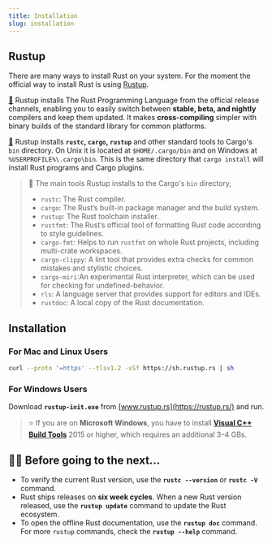 ```yaml
---
title: Installation
slug: installation
---
```


## Rustup
There are many ways to install Rust on your system. For the moment the official way to install Rust is using [Rustup](https://rustup.rs/).

[📖](https://rust-lang.github.io/rustup/index.html) Rustup installs The Rust Programming Language from the official release channels, enabling you to easily switch between **stable, beta, and nightly** compilers and keep them updated. It makes **cross-compiling** simpler with binary builds of the standard library for common platforms.

[📖](https://rust-lang.github.io/rustup/installation/index.html) Rustup installs **`rustc`, `cargo`, `rustup`** and other standard tools to Cargo's `bin` directory. On Unix it is located at `$HOME/.cargo/bin` and on Windows at `%USERPROFILE%\.cargo\bin`. This is the same directory that `cargo install` will install Rust programs and Cargo plugins.

> 🔎 The main tools Rustup installs to the Cargo's `bin` directory,
> - `rustc`: The Rust compiler.
> - `cargo`: The Rust’s built-in package manager and the build system.
> - `rustup`: The Rust toolchain installer.
> - `rustfmt`: The Rust’s official tool of formatting Rust code according to style guidelines.
> - `cargo-fmt`: Helps to run `rustfmt` on whole Rust projects, including multi-crate workspaces.
> - `cargo-clippy`: A lint tool that provides extra checks for common mistakes and stylistic choices.
> - `cargo-miri`:An experimental Rust interpreter, which can be used for checking for undefined-behavior.
> - `rls`: A language server that provides support for editors and IDEs.
> - `rustdoc`: A local copy of the Rust documentation.

## Installation

### For Mac and Linux Users
```bash
curl --proto '=https' --tlsv1.2 -sSf https://sh.rustup.rs | sh
```

### For Windows Users
Download **`rustup-init.exe`** from [www.rustup.rs](https://rustup.rs/) and run.

> ⭐ If you are on **Microsoft Windows**, you have to install **[Visual C++ Build Tools](https://visualstudio.microsoft.com/visual-cpp-build-tools/)** 2015 or higher, which requires an additional 3–4 GBs.

## 👨‍🏫 Before going to the next...

- To verify the current Rust version, use the **`rustc --version`** or **`rustc -V`** command.
- Rust ships releases on **six week cycles**. When a new Rust version released, use the **`rustup update`** command to update the Rust ecosystem.
- To open the offline Rust documentation, use the **`rustup doc`** command. For more `rustup` commands, check the **`rustup --help`** command.
